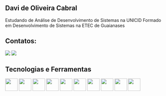 ## Davi de Oliveira Cabral
Estudando de Análise de Desenvolvimento de Sistemas na UNICID
Formado em Desenvolvimento de Sistemas na ETEC de Guaianases

## Contatos:
<div>
  <a href="www.linkedin.com/in/davi-de-oliveira-cabral-6bb8a7254" target="_blank"><img loading="lazy" src="https://img.shields.io/badge/-LinkedIn-%230077B5?style=for-the-badge&logo=linkedin&logoColor=white" target="_blank"></a>
  <a href = "mailto:davicabral361@gmail.com"><img loading="lazy" src="https://img.shields.io/badge/Gmail-D14836?style=for-the-badge&logo=gmail&logoColor=white" target="_blank"></a>
</div>

## Tecnologias e Ferramentas
<div>
  <img src="https://cdn.jsdelivr.net/gh/devicons/devicon@latest/icons/html5/html5-original-wordmark.svg" width="40" height="40"/>
  <img src="https://cdn.jsdelivr.net/gh/devicons/devicon@latest/icons/css3/css3-original-wordmark.svg" width="40" height="40"/> 
  <img src="https://cdn.jsdelivr.net/gh/devicons/devicon@latest/icons/php/php-plain.svg" width="40" height="40"/>
  <img src="https://cdn.jsdelivr.net/gh/devicons/devicon@latest/icons/java/java-original-wordmark.svg" width="40" height="40"/>
  <img src="https://cdn.jsdelivr.net/gh/devicons/devicon@latest/icons/javascript/javascript-plain.svg" width="40" height="40"/>
  <img src="https://cdn.jsdelivr.net/gh/devicons/devicon@latest/icons/mysql/mysql-original-wordmark.svg" width="40" height="40"/>
  <img src="https://cdn.jsdelivr.net/gh/devicons/devicon@latest/icons/python/python-original-wordmark.svg" width="40" height="40"/>
  <img src="https://cdn.jsdelivr.net/gh/devicons/devicon@latest/icons/csharp/csharp-plain.svg" width="40" height="40"/>
  <img src="https://cdn.jsdelivr.net/gh/devicons/devicon@latest/icons/androidstudio/androidstudio-original-wordmark.svg" width="40" height="40"/>
  <img src="https://cdn.jsdelivr.net/gh/devicons/devicon@latest/icons/bootstrap/bootstrap-original-wordmark.svg" width="40" height="40"/>
</div>

